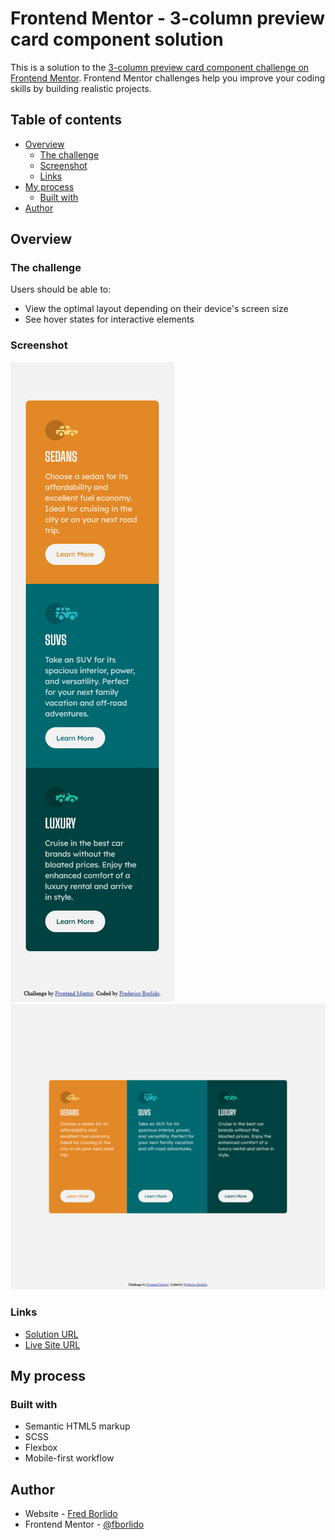 # Frontend Mentor - 3-column preview card component solution

This is a solution to the [3-column preview card component challenge on Frontend Mentor](https://www.frontendmentor.io/challenges/3column-preview-card-component-pH92eAR2-). Frontend Mentor challenges help you improve your coding skills by building realistic projects. 

## Table of contents

- [Overview](#overview)
  - [The challenge](#the-challenge)
  - [Screenshot](#screenshot)
  - [Links](#links)
- [My process](#my-process)
  - [Built with](#built-with)
- [Author](#author)

## Overview

### The challenge

Users should be able to:

- View the optimal layout depending on their device's screen size
- See hover states for interactive elements

### Screenshot

![](./screenshots/Mobile.png)
![](./screenshots/Desktop.png)

### Links

- [Solution URL](https://github.com/fborlido/fm-3-column-preview-card)
- [Live Site URL](https://fborlido.github.io/fm-3-column-preview-card)

## My process

### Built with

- Semantic HTML5 markup
- SCSS
- Flexbox
- Mobile-first workflow

## Author

- Website - [Fred Borlido](https://www.github.com/fborlido)
- Frontend Mentor - [@fborlido](https://www.frontendmentor.io/profile/fborlido)
